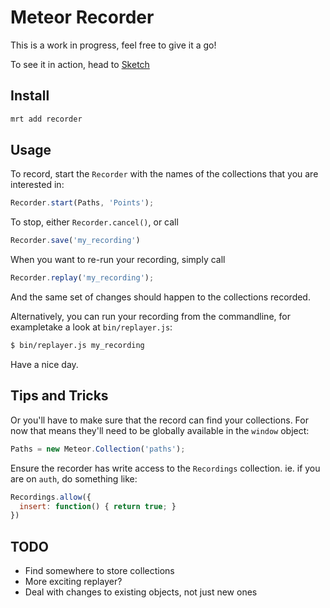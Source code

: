 Meteor Recorder
===============

This is a work in progress, feel free to give it a go!

To see it in action, head to [Sketch](http://sketch.meteor.com)

Install
-------

```bash
mrt add recorder
```

Usage
-----

To record, start the `Recorder` with the names of the collections that you are interested in:

```js
Recorder.start(Paths, 'Points');
```

To stop, either `Recorder.cancel()`, or call
```js
Recorder.save('my_recording')
```

When you want to re-run your recording, simply call
```js
Recorder.replay('my_recording');
```

And the same set of changes should happen to the collections recorded.

Alternatively, you can run your recording from the commandline, for exampletake a look at `bin/replayer.js`:

```bash
$ bin/replayer.js my_recording
```

Have a nice day.

Tips and Tricks
---------------

Or you'll have to make sure that the record can find your collections. For now that means they'll need to be globally available in the `window` object: 
```js
Paths = new Meteor.Collection('paths');
```

Ensure the recorder has write access to the `Recordings` collection. ie. if you are on `auth`, do something like:

```js
Recordings.allow({
  insert: function() { return true; }
})
```

TODO
----
- Find somewhere to store collections
- More exciting replayer?
- Deal with changes to existing objects, not just new ones